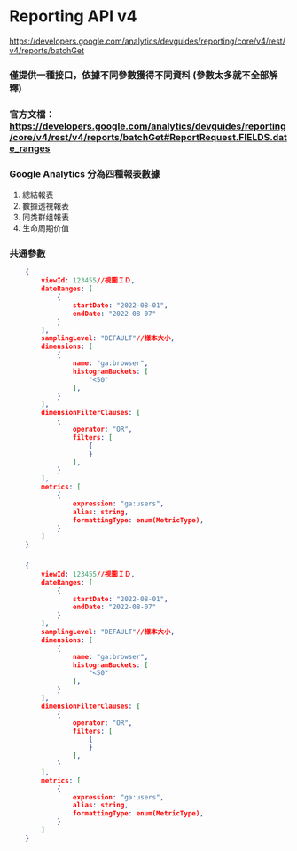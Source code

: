 # Reporting API v4

https://developers.google.com/analytics/devguides/reporting/core/v4/rest/v4/reports/batchGet

### 僅提供一種接口，依據不同參數獲得不同資料 (參數太多就不全部解釋)
### 官方文檔：https://developers.google.com/analytics/devguides/reporting/core/v4/rest/v4/reports/batchGet#ReportRequest.FIELDS.date_ranges
### Google Analytics 分為四種報表數據
1. 總結報表
2. 數據透視報表
3. 同类群组報表
4. 生命周期价值

### 共通參數
```json
	{
		viewId: 123455//視圖ＩＤ,
		dateRanges: [
			{
				startDate: "2022-08-01",
				endDate: "2022-08-07"
			}
		],
		samplingLevel: "DEFAULT"//樣本大小,
		dimensions: [
			{
				name: "ga:browser",
				histogramBuckets: [
					"<50"
				],
			}
		],
		dimensionFilterClauses: [
			{
				operator: "OR",
				filters: [
					{
					}
				],
			}
		],
		metrics: [
			{
				expression: "ga:users",
				alias: string,
				formattingType: enum(MetricType),
			}
		]
	}
```
###
```json
	{
		viewId: 123455//視圖ＩＤ,
		dateRanges: [
			{
				startDate: "2022-08-01",
				endDate: "2022-08-07"
			}
		],
		samplingLevel: "DEFAULT"//樣本大小,
		dimensions: [
			{
				name: "ga:browser",
				histogramBuckets: [
					"<50"
				],
			}
		],
		dimensionFilterClauses: [
			{
				operator: "OR",
				filters: [
					{
					}
				],
			}
		],
		metrics: [
			{
				expression: "ga:users",
				alias: string,
				formattingType: enum(MetricType),
			}
		]
	}
```
